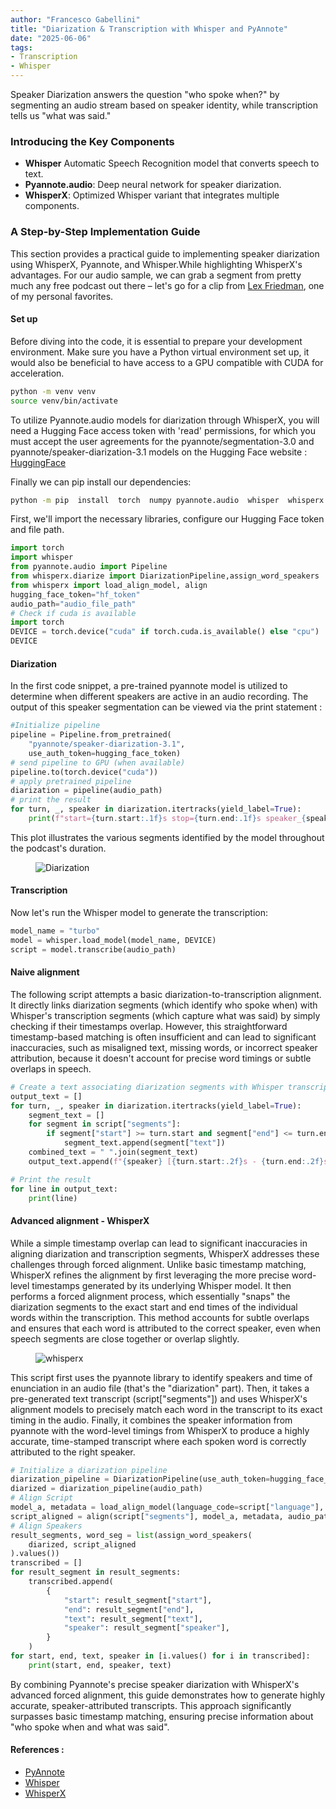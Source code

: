 ```yaml
---
author: "Francesco Gabellini"
title: "Diarization & Transcription with Whisper and PyAnnote"
date: "2025-06-06"
tags: 
- Transcription
- Whisper
---
```


Speaker Diarization answers the question "who spoke when?" by segmenting an audio stream based on speaker identity, while transcription tells us "what was said."

### Introducing the Key Components

 - **Whisper** Automatic Speech Recognition model that converts speech to text.
 - **Pyannote.audio**: Deep neural network for speaker diarization.
 - **WhisperX**: Optimized Whisper variant that integrates multiple components.


### A Step-by-Step Implementation Guide

This section provides a practical guide to implementing speaker diarization using WhisperX, Pyannote, and Whisper.While highlighting WhisperX's advantages. For our audio sample, we can grab a segment from pretty much any free podcast out there – let's go for a clip from [Lex Friedman](https://lexfridman.com/podcast/), one of my personal favorites.

#### Set up

Before diving into the code, it is essential to prepare your development environment.
Make sure you have a Python virtual environment set up, it would also be beneficial to have access to a GPU compatible with CUDA for acceleration.

```bash
python -m venv venv
source venv/bin/activate
```

To utilize Pyannote.audio models for diarization through WhisperX, you will need a Hugging Face access token with 'read' permissions, for which you must accept the user agreements for the pyannote/segmentation-3.0 and pyannote/speaker-diarization-3.1 models on the Hugging Face website : [HuggingFace](https://github.com/pyannote/pyannote-audio)

Finally we can pip install our dependencies:

```bash
python -m pip  install  torch  numpy pyannote.audio  whisper  whisperx
```
First, we'll import the necessary libraries, configure our Hugging Face token and file path.

```python 
import torch
import whisper
from pyannote.audio import Pipeline
from whisperx.diarize import DiarizationPipeline,assign_word_speakers
from whisperx import load_align_model, align
hugging_face_token="hf_token"
audio_path="audio_file_path"
# Check if cuda is available
import torch
DEVICE = torch.device("cuda" if torch.cuda.is_available() else "cpu")
DEVICE
```
#### Diarization

In the first code snippet, a pre-trained pyannote model is utilized to determine when different speakers are active in an audio recording. The output of this speaker segmentation can be viewed via the print statement :

```python 
#Initialize pipeline
pipeline = Pipeline.from_pretrained(
    "pyannote/speaker-diarization-3.1",
    use_auth_token=hugging_face_token)
# send pipeline to GPU (when available)
pipeline.to(torch.device("cuda"))
# apply pretrained pipeline
diarization = pipeline(audio_path)
# print the result
for turn, _, speaker in diarization.itertracks(yield_label=True):
    print(f"start={turn.start:.1f}s stop={turn.end:.1f}s speaker_{speaker}")
```

This plot illustrates the various segments identified by the model throughout the podcast's duration.

<figure>
  <img src="../../images/diarization_output.png" alt="Diarization">
</figure>

#### Transcription

Now let's run the Whisper model to generate the transcription:

```python 
model_name = "turbo"  
model = whisper.load_model(model_name, DEVICE)
script = model.transcribe(audio_path)
```

#### Naive alignment

The following script attempts a basic diarization-to-transcription alignment. It directly links diarization segments (which identify who spoke when) with Whisper's transcription segments (which capture what was said) by simply checking if their timestamps overlap. However, this straightforward timestamp-based matching is often insufficient and can lead to significant inaccuracies, such as misaligned text, missing words, or incorrect speaker attribution, because it doesn't account for precise word timings or subtle overlaps in speech.

```python 
# Create a text associating diarization segments with Whisper transcription
output_text = []
for turn, _, speaker in diarization.itertracks(yield_label=True):
    segment_text = []
    for segment in script["segments"]:
        if segment["start"] >= turn.start and segment["end"] <= turn.end:
            segment_text.append(segment["text"])
    combined_text = " ".join(segment_text)
    output_text.append(f"{speaker} [{turn.start:.2f}s - {turn.end:.2f}s]: {combined_text}")

# Print the result
for line in output_text:
    print(line)
```

#### Advanced alignment - WhisperX

While a simple timestamp overlap can lead to significant inaccuracies in aligning diarization and transcription segments, WhisperX addresses these challenges through forced alignment. Unlike basic timestamp matching, WhisperX refines the alignment by first leveraging the more precise word-level timestamps generated by its underlying Whisper model. It then performs a forced alignment process, which essentially "snaps" the diarization segments to the exact start and end times of the individual words within the transcription. This method accounts for subtle overlaps and ensures that each word is attributed to the correct speaker, even when speech segments are close together or overlap slightly.

<figure>
  <img src="../../images/whisperx.png" alt="whisperx">
</figure>

This script first uses the pyannote library to identify speakers and time of enunciation in an audio file (that's the "diarization" part). Then, it takes a pre-generated text transcript (script["segments"]) and uses WhisperX's alignment models to precisely match each word in the transcript to its exact timing in the audio. Finally, it combines the speaker information from pyannote with the word-level timings from WhisperX to produce a highly accurate, time-stamped transcript where each spoken word is correctly attributed to the right speaker.

```python 
# Initialize a diarization pipeline
diarization_pipeline = DiarizationPipeline(use_auth_token=hugging_face_token)
diarized = diarization_pipeline(audio_path)
# Align Script
model_a, metadata = load_align_model(language_code=script["language"], device=DEVICE)
script_aligned = align(script["segments"], model_a, metadata, audio_path, DEVICE)
# Align Speakers
result_segments, word_seg = list(assign_word_speakers(
    diarized, script_aligned
).values())
transcribed = []
for result_segment in result_segments:
    transcribed.append(
        {
            "start": result_segment["start"],
            "end": result_segment["end"],
            "text": result_segment["text"],
            "speaker": result_segment["speaker"],
        }
    )
for start, end, text, speaker in [i.values() for i in transcribed]:
    print(start, end, speaker, text)
```

By combining Pyannote's precise speaker diarization with WhisperX's advanced forced alignment, this guide demonstrates how to generate highly accurate, speaker-attributed transcripts. This approach significantly surpasses basic timestamp matching, ensuring precise information about "who spoke when and what was said".

#### References : 

- [PyAnnote](https://github.com/pyannote/pyannote-audio)
- [Whisper](https://github.com/openai/whisper)
- [WhisperX](https://github.com/m-bain/whisperX)


